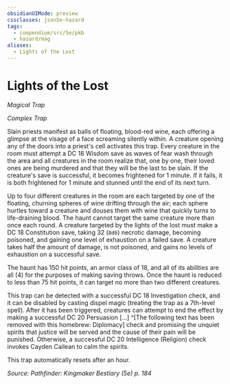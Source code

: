 ```yaml
---
obsidianUIMode: preview
cssclasses: json5e-hazard
tags:
  - compendium/src/5e/pkb
  - hazard/mag
aliases:
  - Lights of the Lost
---
```

# Lights of the Lost
*Magical Trap*  

*Complex Trap*

Slain priests manifest as balls of floating, blood-red wine, each offering a glimpse at the visage of a face screaming silently within. A creature opening any of the doors into a priest's cell activates this trap. Every creature in the room must attempt a DC 18 Wisdom save as waves of fear wash through the area and all creatures in the room realize that, one by one, their loved ones are being murdered and that they will be the last to be slain. If the creature's save is successful, it becomes frightened for 1 minute. If it fails, it is both frightened for 1 minute and stunned until the end of its next turn.

Up to four different creatures in the room are each targeted by one of the floating, churning spheres of wine drifting through the air; each sphere hurtles toward a creature and douses them with wine that quickly turns to life-draining blood. The haunt cannot target the same creature more than once each round. A creature targeted by the lights of the lost must make a DC 18 Constitution save, taking 32 (`8d6`) necrotic damage, becoming poisoned, and gaining one level of exhaustion on a failed save. A creature takes half the amount of damage, is not poisoned, and gains no levels of exhaustion on a successful save.

The haunt has 150 hit points, an armor class of 18, and all of its abilities are all (4) for the purposes of making saving throws. Once the haunt is reduced to less than 75 hit points, it can target no more than two different creatures.

This trap can be detected with a successful DC 18 Investigation check, and it can be disabled by casting dispel magic (treating the trap as a 7th-level spell). After it has been triggered, creatures can attempt to end the effect by making a successful DC 20 Persuasion [...] ^[The following text has been removed with this homebrew: Diplomacy] check and promising the unquiet spirits that justice will be served and the cause of their pain will be punished. Otherwise, a successful DC 20 Intelligence (Religion) check invokes Cayden Cailean to calm the spirits.

This trap automatically resets after an hour.

*Source: Pathfinder: Kingmaker Bestiary (5e) p. 184*